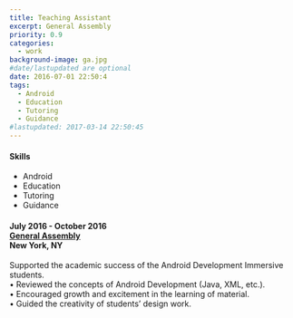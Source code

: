 ```yaml
---
title: Teaching Assistant
excerpt: General Assembly
priority: 0.9
categories:
  - work
background-image: ga.jpg
#date/lastupdated are optional
date: 2016-07-01 22:50:4
tags:
  - Android
  - Education
  - Tutoring
  - Guidance
#lastupdated: 2017-03-14 22:50:45
---
```


<h4>Skills</h4>
<ul class="techlist">
<li><span class="tech">Android</span></li>
<li><span class="tech">Education</span></li>
<li><span class="tech">Tutoring</span></li>
<li><span class="tech">Guidance</span></li>
</ul>

<h4>July 2016 - October 2016<br>
<a href = "https://generalassemb.ly/">General Assembly</a><br>
New York, NY</h4>

Supported the academic success of the Android Development Immersive students.<br>
• Reviewed the concepts of Android Development (Java, XML, etc.).<br>
• Encouraged growth and excitement in the learning of material.<br>
• Guided the creativity of students’ design work.<br>
